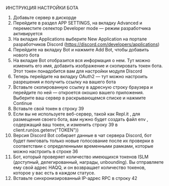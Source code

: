 ИНСТРУКЦИЯ НАСТРОЙКИ БОТА 
1. Добавьте сервер в дискорде
2. Перейдите в раздел APP SETTINGS, на вкладку Advanced и переместите селектор Developer mode — режим разработчика активируется
3. На вкладке Applications выберите New Application на портале разработчиков Discord (https://discord.com/developers/applications)
4. Перейдите на вкладку Bot и нажмите Add Bot, чтобы добавить нового бота
5. На вкладке Bot отобразится вся информация о нем. Тут можно изменить его имя, добавить изображение и скопировать токен бота. Этот токен понадобится вам для настройки модуля Discord
6. Теперь перейдите на вкладку OAuth2 — тут можно настроить разрешения и получить ссылку на вашего бота
7. Вставьте скопированную ссылку в адресную строку браузера и перейдите по ней — откроется окошко вашего приложения. Выберите ваш сервер в раскрывающемся списке и нажмите Continue
8. Вставьте свой токен в строку 39
9. Если вы не используете веб-сервер, такой как Repl.it , для размещения своего бота, вам нужно будет создать файл env , содержащий ваш токен, и изменить строку 39 в client.run(os.getenv("TOKEN"))
10. Версия Discord Bot собирает данные в чат сервера Discord, бот будет пинговать только новые голосование после их проверки в соответствии с определенными временными рамками, которые можно настроить в строке 36
11. Бот, который проверяет количество имеющихся токенов ISLM (доступный, делегированный, награды,  unbounding). Вы отправляете ему свой адрес HAQQ, и он возвращает количество токенов, которое у вас есть в каждом статусе.
12. Вставьте синхронизированный IP-адрес RPC в строку 42

